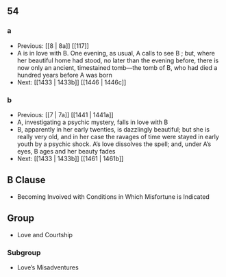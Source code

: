 ## 54
### a
- Previous: [[8 | 8a]] [[117]] 
- A is in love with B. One evening, as usual, A calls to see B ; but, where her beautiful home had stood, no later than the evening before, there is now only an ancient, timestained tomb—the tomb of B, who had died a hundred years before A was born
- Next: [[1433 | 1433b]] [[1446 | 1446c]] 

### b
- Previous: [[7 | 7a]] [[1441 | 1441a]] 
- A, investigating a psychic mystery, falls in love with B
- B, apparently in her early twenties, is dazzlingly beautiful; but she is really very old, and in her case the ravages of time were stayed in early youth by a psychic shock. A’s love dissolves the spell; and, under A’s eyes, B ages and her beauty fades
- Next: [[1433 | 1433b]] [[1461 | 1461b]] 

## B Clause
- Becoming Invoived with Conditions in Which Misfortune is Indicated

## Group
- Love and Courtship

### Subgroup
- Love’s Misadventures

